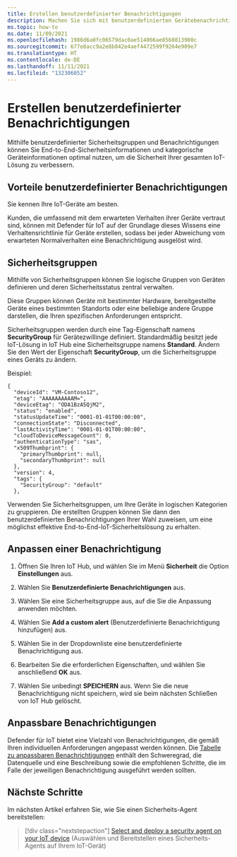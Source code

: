 ```yaml
---
title: Erstellen benutzerdefinierter Benachrichtigungen
description: Machen Sie sich mit benutzerdefinierten Gerätebenachrichtigungen für den Microsoft Defender für IoT-Sicherheitsdienst vertraut, und erfahren Sie, wie Sie diese Benachrichtigungen erstellen und zuweisen.
ms.topic: how-to
ms.date: 11/09/2021
ms.openlocfilehash: 1986d6a0fc06579dac0ae514066ae8560813900c
ms.sourcegitcommit: 677e8acc9a2e8b842e4aef4472599f9264e989e7
ms.translationtype: HT
ms.contentlocale: de-DE
ms.lasthandoff: 11/11/2021
ms.locfileid: "132306052"
---
```

# <a name="create-custom-alerts"></a>Erstellen benutzerdefinierter Benachrichtigungen

Mithilfe benutzerdefinierter Sicherheitsgruppen und Benachrichtigungen können Sie End-to-End-Sicherheitsinformationen und kategorische Geräteinformationen optimal nutzen, um die Sicherheit Ihrer gesamten IoT-Lösung zu verbessern.

## <a name="why-use-custom-alerts"></a>Vorteile benutzerdefinierter Benachrichtigungen

Sie kennen Ihre IoT-Geräte am besten.

Kunden, die umfassend mit dem erwarteten Verhalten ihrer Geräte vertraut sind, können mit Defender für IoT auf der Grundlage dieses Wissens eine Verhaltensrichtlinie für Geräte erstellen, sodass bei jeder Abweichung vom erwarteten Normalverhalten eine Benachrichtigung ausgelöst wird.

## <a name="security-groups"></a>Sicherheitsgruppen

Mithilfe von Sicherheitsgruppen können Sie logische Gruppen von Geräten definieren und deren Sicherheitsstatus zentral verwalten.

Diese Gruppen können Geräte mit bestimmter Hardware, bereitgestellte Geräte eines bestimmten Standorts oder eine beliebige andere Gruppe darstellen, die Ihren spezifischen Anforderungen entspricht.

Sicherheitsgruppen werden durch eine Tag-Eigenschaft namens **SecurityGroup** für Gerätezwillinge definiert. Standardmäßig besitzt jede IoT-Lösung in IoT Hub eine Sicherheitsgruppe namens **Standard**. Ändern Sie den Wert der Eigenschaft **SecurityGroup**, um die Sicherheitsgruppe eines Geräts zu ändern.

Beispiel:

```
{
  "deviceId": "VM-Contoso12",
  "etag": "AAAAAAAAAAM=",
  "deviceEtag": "ODA1BzA5QjM2",
  "status": "enabled",
  "statusUpdateTime": "0001-01-01T00:00:00",
  "connectionState": "Disconnected",
  "lastActivityTime": "0001-01-01T00:00:00",
  "cloudToDeviceMessageCount": 0,
  "authenticationType": "sas",
  "x509Thumbprint": {
    "primaryThumbprint": null,
    "secondaryThumbprint": null
  },
  "version": 4,
  "tags": {
    "SecurityGroup": "default"
  },
```

Verwenden Sie Sicherheitsgruppen, um Ihre Geräte in logischen Kategorien zu gruppieren. Die erstellten Gruppen können Sie dann den benutzerdefinierten Benachrichtigungen Ihrer Wahl zuweisen, um eine möglichst effektive End-to-End-IoT-Sicherheitslösung zu erhalten.

## <a name="customize-an-alert"></a>Anpassen einer Benachrichtigung

1. Öffnen Sie Ihren IoT Hub, und wählen Sie im Menü **Sicherheit** die Option **Einstellungen** aus.

1. Wählen Sie **Benutzerdefinierte Benachrichtigungen** aus.

1. Wählen Sie eine Sicherheitsgruppe aus, auf die Sie die Anpassung anwenden möchten.

1. Wählen Sie **Add a custom alert** (Benutzerdefinierte Benachrichtigung hinzufügen) aus.

1. Wählen Sie in der Dropdownliste eine benutzerdefinierte Benachrichtigung aus.

1. Bearbeiten Sie die erforderlichen Eigenschaften, und wählen Sie anschließend **OK** aus.

1. Wählen Sie unbedingt **SPEICHERN** aus. Wenn Sie die neue Benachrichtigung nicht speichern, wird sie beim nächsten Schließen von IoT Hub gelöscht.

## <a name="alerts-available-for-customization"></a>Anpassbare Benachrichtigungen

Defender für IoT bietet eine Vielzahl von Benachrichtigungen, die gemäß Ihren individuellen Anforderungen angepasst werden können. Die [Tabelle zu anpassbaren Benachrichtigungen](concept-customizable-security-alerts.md) enthält den Schweregrad, die Datenquelle und eine Beschreibung sowie die empfohlenen Schritte, die im Falle der jeweiligen Benachrichtigung ausgeführt werden sollten.

## <a name="next-steps"></a>Nächste Schritte

Im nächsten Artikel erfahren Sie, wie Sie einen Sicherheits-Agent bereitstellen:

> [!div class="nextstepaction"]
> [Select and deploy a security agent on your IoT device](how-to-deploy-agent.md) (Auswählen und Bereitstellen eines Sicherheits-Agents auf Ihrem IoT-Gerät)
